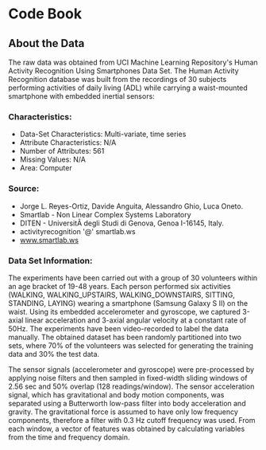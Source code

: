 # Code Book


## About the Data

The raw data was obtained from UCI Machine Learning Repository's Human Activity Recognition Using Smartphones Data Set. The Human Activity Recognition database was built from the recordings of 30 subjects performing activities of daily living (ADL) while carrying a waist-mounted smartphone with embedded inertial sensors:

### Characteristics:
* Data-Set Characteristics: Multi-variate, time series
* Attribute Characteristics: N/A
* Number of Attributes: 561
* Missing Values: N/A
* Area: Computer

### Source:

* Jorge L. Reyes-Ortiz, Davide Anguita, Alessandro Ghio, Luca Oneto. 
* Smartlab - Non Linear Complex Systems Laboratory 
* DITEN - UniversitÃ  degli Studi di Genova, Genoa I-16145, Italy. 
* activityrecognition '@' smartlab.ws 
* www.smartlab.ws 

### Data Set Information:

The experiments have been carried out with a group of 30 volunteers within an age bracket of 19-48 years. Each person performed six activities (WALKING, WALKING_UPSTAIRS, WALKING_DOWNSTAIRS, SITTING, STANDING, LAYING) wearing a smartphone (Samsung Galaxy S II) on the waist. Using its embedded accelerometer and gyroscope, we captured 3-axial linear acceleration and 3-axial angular velocity at a constant rate of 50Hz. The experiments have been video-recorded to label the data manually. The obtained dataset has been randomly partitioned into two sets, where 70% of the volunteers was selected for generating the training data and 30% the test data. 

The sensor signals (accelerometer and gyroscope) were pre-processed by applying noise filters and then sampled in fixed-width sliding windows of 2.56 sec and 50% overlap (128 readings/window). The sensor acceleration signal, which has gravitational and body motion components, was separated using a Butterworth low-pass filter into body acceleration and gravity. The gravitational force is assumed to have only low frequency components, therefore a filter with 0.3 Hz cutoff frequency was used. From each window, a vector of features was obtained by calculating variables from the time and frequency domain.


   

